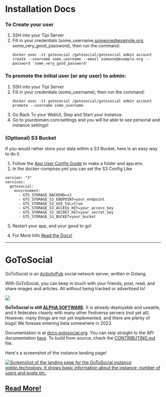 # Installation Docs

### To Create your user 
1. SSH into your Tipi Server
2. Fill in your credentials (some_username,someone@example.org, some_very_good_password), then run the command: 
    ``` 
    docker exec -it gotosocial /gotosocial/gotosocial admin account create --username some_username --email someone@example.org --password 'some_very_good_password' 
    ```
### To promote the initial user (or any user) to admin:
1. SSH into your Tipi Server
2. Fill in your credentials (some_username), then run the command: 
    ```
    docker exec -it gotosocial /gotosocial/gotosocial admin account promote --username some_username 
    ```
3. Go Back To your WebUI, Stop and Start your instance.
4. Go to yourdomain.com/settings and you will be able to see personal and instance settings!

### (Optional) S3 Bucket

If you would rather store your data within a S3 Bucket, here is an easy way to do it.

1. Follow the [App User Config Guide](https://www.runtipi.io/docs/guides/customize-app-config) to make a folder and app.env.
2. In the docker-compose.yml you can set the S3 Config Like

```
version: "3"
services:
  gotosocial:
    environment:
      - GTS_STORAGE_BACKEND=s3
      - GTS_STORAGE_S3_ENDPOINT=your_endpoint
      - GTS_STORAGE_S3_USE_SSL=true
      - GTS_STORAGE_S3_ACCESS_KEY=your_access_key
      - GTS_STORAGE_S3_SECRET_KEY=your_secret_key
      - GTS_STORAGE_S3_BUCKET=your_bucket
```
3. Restart your app, and your good to go!

4. For More Info [Read the Docs!](https://docs.gotosocial.org/en/latest/configuration/storage/)

---
# GoToSocial

GoToSocial is an [ActivityPub](https://activitypub.rocks/) social network server, written in Golang.

With GoToSocial, you can keep in touch with your friends, post, read, and share images and articles. All without being tracked or advertised to!

[![](https://github.com/superseriousbusiness/gotosocial/raw/main/docs/assets/sloth.png)](https://github.com/superseriousbusiness/gotosocial/blob/main/docs/assets/sloth.png)

**GoToSocial is still [ALPHA SOFTWARE](https://en.wikipedia.org/wiki/Software_release_life_cycle#Alpha)**. It is already deployable and useable, and it federates cleanly with many other Fediverse servers (not yet all). However, many things are not yet implemented, and there are plenty of bugs! We foresee entering beta somewhere in 2023.

Documentation is at [docs.gotosocial.org](https://docs.gotosocial.org). You can skip straight to the API documentation [here](https://docs.gotosocial.org/en/latest/api/swagger/). To build from source, check the [CONTRIBUTING.md](https://github.com/superseriousbusiness/gotosocial/blob/main/CONTRIBUTING.md) file.

Here's a screenshot of the instance landing page!

[![Screenshot of the landing page for the GoToSocial instance goblin.technology. It shows basic information about the instance; number of users and posts etc.](https://github.com/superseriousbusiness/gotosocial/raw/main/docs/assets/instancesplash.png)](https://github.com/superseriousbusiness/gotosocial/blob/main/docs/assets/instancesplash.png)

## [Read More!](https://github.com/superseriousbusiness/gotosocial#table-of-contents-)